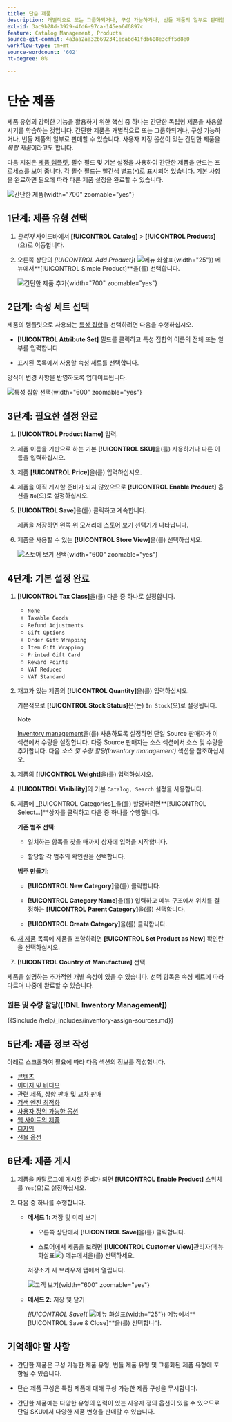 ```yaml
---
title: 단순 제품
description: 개별적으로 또는 그룹화되거나, 구성 가능하거나, 번들 제품의 일부로 판매할 수 있는 간단한 제품을 만드는 방법에 대해 알아봅니다.
exl-id: 3ac9b28d-3929-4fd6-97ca-145ea6d6897c
feature: Catalog Management, Products
source-git-commit: 4a3aa2aa32b692341edabd41fdb608e3cff5d8e0
workflow-type: tm+mt
source-wordcount: '602'
ht-degree: 0%

---
```


# 단순 제품

제품 유형의 강력한 기능을 활용하기 위한 핵심 중 하나는 간단한 독립형 제품을 사용할 시기를 학습하는 것입니다. 간단한 제품은 개별적으로 또는 그룹화되거나, 구성 가능하거나, 번들 제품의 일부로 판매할 수 있습니다. 사용자 지정 옵션이 있는 간단한 제품을 _복합 제품_&#x200B;이라고도 합니다.

다음 지침은 [제품 템플릿](attribute-sets.md), 필수 필드 및 기본 설정을 사용하여 간단한 제품을 만드는 프로세스를 보여 줍니다. 각 필수 필드는 빨간색 별표(`*`)로 표시되어 있습니다. 기본 사항을 완료하면 필요에 따라 다른 제품 설정을 완료할 수 있습니다.

![간단한 제품](./assets/product-simple.png){width="700" zoomable="yes"}

## 1단계: 제품 유형 선택

1. _관리자_ 사이드바에서 **[!UICONTROL Catalog]** > **[!UICONTROL Products]**(으)로 이동합니다.

1. 오른쪽 상단의 _[!UICONTROL Add Product]_( ![메뉴 화살표](../assets/icon-menu-down-arrow-red.png){width="25"}) 메뉴에서&#x200B;**[!UICONTROL Simple Product]**을(를) 선택합니다.

   ![간단한 제품 추가](./assets/product-add-simple.png){width="700" zoomable="yes"}

## 2단계: 속성 세트 선택

제품의 템플릿으로 사용되는 [특성 집합](attribute-sets.md)을 선택하려면 다음을 수행하십시오.

- **[!UICONTROL Attribute Set]** 필드를 클릭하고 특성 집합의 이름의 전체 또는 일부를 입력합니다.

- 표시된 목록에서 사용할 속성 세트를 선택합니다.

양식이 변경 사항을 반영하도록 업데이트됩니다.

![특성 집합 선택](./assets/product-create-choose-attribute-set.png){width="600" zoomable="yes"}

## 3단계: 필요한 설정 완료

1. **[!UICONTROL Product Name]** 입력.

1. 제품 이름을 기반으로 하는 기본 **[!UICONTROL SKU]**&#x200B;을(를) 사용하거나 다른 이름을 입력하십시오.

1. 제품 **[!UICONTROL Price]**&#x200B;을(를) 입력하십시오.

1. 제품을 아직 게시할 준비가 되지 않았으므로 **[!UICONTROL Enable Product]** 옵션을 `No`(으)로 설정하십시오.

1. **[!UICONTROL Save]**&#x200B;을(를) 클릭하고 계속합니다.

   제품을 저장하면 왼쪽 위 모서리에 [스토어 보기](introduction.md#product-scope) 선택기가 나타납니다.

1. 제품을 사용할 수 있는 **[!UICONTROL Store View]**&#x200B;을(를) 선택하십시오.

   ![스토어 보기 선택](./assets/product-create-store-view-choose.png){width="600" zoomable="yes"}

## 4단계: 기본 설정 완료

1. **[!UICONTROL Tax Class]**&#x200B;을(를) 다음 중 하나로 설정합니다.

   - `None`
   - `Taxable Goods`
   - `Refund Adjustments`
   - `Gift Options`
   - `Order Gift Wrapping`
   - `Item Gift Wrapping`
   - `Printed Gift Card`
   - `Reward Points`
   - `VAT Reduced`
   - `VAT Standard`

1. 재고가 있는 제품의 **[!UICONTROL Quantity]**&#x200B;을(를) 입력하십시오.

   기본적으로 **[!UICONTROL Stock Status]**&#x200B;은(는) `In Stock`(으)로 설정됩니다.

   >[!NOTE]
   >
   >[Inventory management](../inventory-management/introduction.md)을(를) 사용하도록 설정하면 단일 Source 판매자가 이 섹션에서 수량을 설정합니다. 다중 Source 판매자는 소스 섹션에서 소스 및 수량을 추가합니다. 다음 _소스 및 수량 할당(Inventory management)_ 섹션을 참조하십시오.

1. 제품의 **[!UICONTROL Weight]**&#x200B;을(를) 입력하십시오.

1. **[!UICONTROL Visibility]**&#x200B;의 기본 `Catalog, Search` 설정을 사용합니다.

1. 제품에 _[!UICONTROL Categories]_을(를) 할당하려면&#x200B;**[!UICONTROL Select…]**상자를 클릭하고 다음 중 하나를 수행합니다.

   **기존 범주 선택**:

   - 일치하는 항목을 찾을 때까지 상자에 입력을 시작합니다.

   - 할당할 각 범주의 확인란을 선택합니다.

   **범주 만들기**:

   - **[!UICONTROL New Category]**&#x200B;을(를) 클릭합니다.

   - **[!UICONTROL Category Name]**&#x200B;을(를) 입력하고 메뉴 구조에서 위치를 결정하는 **[!UICONTROL Parent Category]**&#x200B;을(를) 선택합니다.

   - **[!UICONTROL Create Category]**&#x200B;을(를) 클릭합니다.

1. [새 제품](../content-design/widget-new-products-list.md) 목록에 제품을 포함하려면 **[!UICONTROL Set Product as New]** 확인란을 선택하십시오.

1. **[!UICONTROL Country of Manufacture]** 선택.

제품을 설명하는 추가적인 개별 속성이 있을 수 있습니다. 선택 항목은 속성 세트에 따라 다르며 나중에 완료할 수 있습니다.

### 원본 및 수량 할당([!DNL Inventory Management])

{{$include /help/_includes/inventory-assign-sources.md}}

## 5단계: 제품 정보 작성

아래로 스크롤하여 필요에 따라 다음 섹션의 정보를 작성합니다.

- [콘텐츠](product-content.md)
- [이미지 및 비디오](product-images-and-video.md)
- [관련 제품, 상향 판매 및 교차 판매](related-products-up-sells-cross-sells.md)
- [검색 엔진 최적화](product-search-engine-optimization.md)
- [사용자 정의 가능한 옵션](settings-advanced-custom-options.md)
- [웹 사이트의 제품](settings-basic-websites.md)
- [디자인](settings-advanced-design.md)
- [선물 옵션](product-gift-options.md)

## 6단계: 제품 게시

1. 제품을 카탈로그에 게시할 준비가 되면 **[!UICONTROL Enable Product]** 스위치를 `Yes`(으)로 설정하십시오.

1. 다음 중 하나를 수행합니다.

   - **메서드 1:** 저장 및 미리 보기

      - 오른쪽 상단에서 **[!UICONTROL Save]**&#x200B;을(를) 클릭합니다.

      - 스토어에서 제품을 보려면 **[!UICONTROL Customer View]**&#x200B;관리자&#x200B;_(_&#x200B;메뉴 화살표![) 메뉴에서 ](../assets/icon-menu-down-arrow-black.png)을(를) 선택하세요.

     저장소가 새 브라우저 탭에서 열립니다.

     ![고객 보기](./assets/product-admin-customer-view.png){width="600" zoomable="yes"}

   - **메서드 2:** 저장 및 닫기

     _[!UICONTROL Save]_( ![메뉴 화살표](../assets/icon-menu-down-arrow-red.png){width="25"}) 메뉴에서&#x200B;**[!UICONTROL Save & Close]**을(를) 선택합니다.

## 기억해야 할 사항

- 간단한 제품은 구성 가능한 제품 유형, 번들 제품 유형 및 그룹화된 제품 유형에 포함될 수 있습니다.

- 단순 제품 구성은 특정 제품에 대해 구성 가능한 제품 구성을 무시합니다.

- 간단한 제품에는 다양한 유형의 입력이 있는 사용자 정의 옵션이 있을 수 있으므로 단일 SKU에서 다양한 제품 변형을 판매할 수 있습니다.

<!-- Last updated from includes: 2023-05-19 17:14:58 -->
